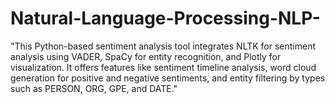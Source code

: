# Natural-Language-Processing-NLP-
"This Python-based sentiment analysis tool integrates NLTK for sentiment analysis using VADER, SpaCy for entity recognition, and Plotly for visualization. It offers features like sentiment timeline analysis, word cloud generation for positive and negative sentiments, and entity filtering by types such as PERSON, ORG, GPE, and DATE."

